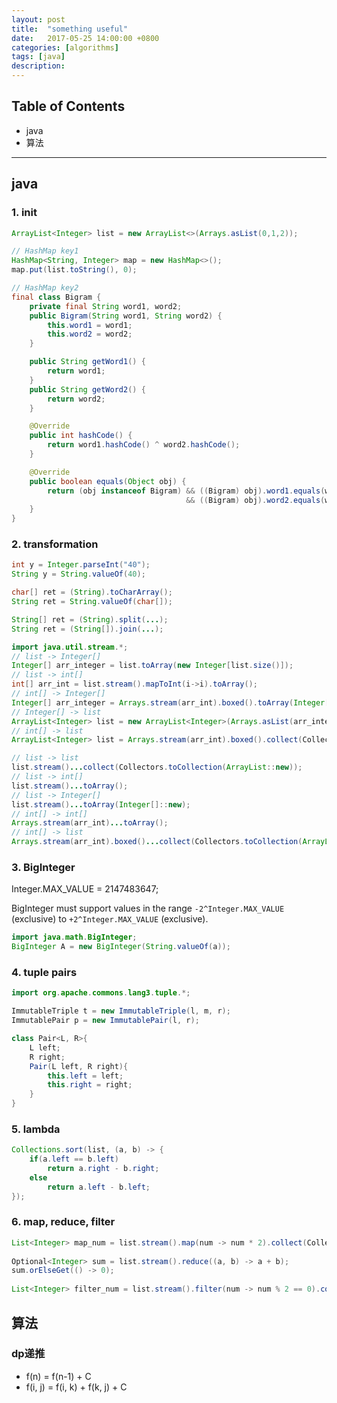 ```yaml
---
layout: post
title:  "something useful"
date:   2017-05-25 14:00:00 +0800
categories: [algorithms]
tags: [java]
description: 
---
```


## Table of Contents

- java
- 算法

---

## java

### 1. init

~~~java
ArrayList<Integer> list = new ArrayList<>(Arrays.asList(0,1,2));

// HashMap key1
HashMap<String, Integer> map = new HashMap<>();
map.put(list.toString(), 0);

// HashMap key2
final class Bigram {
    private final String word1, word2;
    public Bigram(String word1, String word2) {
        this.word1 = word1;
        this.word2 = word2;
    }

    public String getWord1() {
        return word1;
    }
    public String getWord2() {
        return word2;
    }

    @Override
    public int hashCode() {
        return word1.hashCode() ^ word2.hashCode();
    }

    @Override
    public boolean equals(Object obj) {
        return (obj instanceof Bigram) && ((Bigram) obj).word1.equals(word1)
                                       && ((Bigram) obj).word2.equals(word2);
    }
}
~~~

### 2. transformation

~~~java
int y = Integer.parseInt("40");
String y = String.valueOf(40);

char[] ret = (String).toCharArray();
String ret = String.valueOf(char[]);

String[] ret = (String).split(...);
String ret = (String[]).join(...);

import java.util.stream.*;
// list -> Integer[]
Integer[] arr_integer = list.toArray(new Integer[list.size()]);
// list -> int[]
int[] arr_int = list.stream().mapToInt(i->i).toArray();
// int[] -> Integer[]
Integer[] arr_integer = Arrays.stream(arr_int).boxed().toArray(Integer[]::new);
// Integer[] -> list
ArrayList<Integer> list = new ArrayList<Integer>(Arrays.asList(arr_integer));
// int[] -> list
ArrayList<Integer> list = Arrays.stream(arr_int).boxed().collect(Collectors.toCollection(ArrayList::new));

// list -> list
list.stream()...collect(Collectors.toCollection(ArrayList::new));
// list -> int[]
list.stream()...toArray();
// list -> Integer[]
list.stream()...toArray(Integer[]::new);
// int[] -> int[]
Arrays.stream(arr_int)...toArray();
// int[] -> list
Arrays.stream(arr_int).boxed()...collect(Collectors.toCollection(ArrayList::new));
~~~

### 3. BigInteger

Integer.MAX_VALUE = 2147483647;

BigInteger must support values in the range `-2^Integer.MAX_VALUE` (exclusive) to `+2^Integer.MAX_VALUE` (exclusive).

~~~java
import java.math.BigInteger;
BigInteger A = new BigInteger(String.valueOf(a));
~~~

### 4. tuple pairs

~~~java
import org.apache.commons.lang3.tuple.*;

ImmutableTriple t = new ImmutableTriple(l, m, r);
ImmutablePair p = new ImmutablePair(l, r);

class Pair<L, R>{
    L left;
    R right;
    Pair(L left, R right){
        this.left = left;
        this.right = right;
    }
}
~~~

### 5. lambda

~~~java
Collections.sort(list, (a, b) -> {
    if(a.left == b.left)
        return a.right - b.right;
    else
        return a.left - b.left;
});
~~~

### 6. map, reduce, filter
~~~java
List<Integer> map_num = list.stream().map(num -> num * 2).collect(Collectors.toList());
     
Optional<Integer> sum = list.stream().reduce((a, b) -> a + b);
sum.orElseGet(() -> 0);
     
List<Integer> filter_num = list.stream().filter(num -> num % 2 == 0).collect(Collectors.toList());
~~~

## 算法

### dp递推
- f(n) = f(n-1) + C
- f(i, j) = f(i, k) + f(k, j) + C
